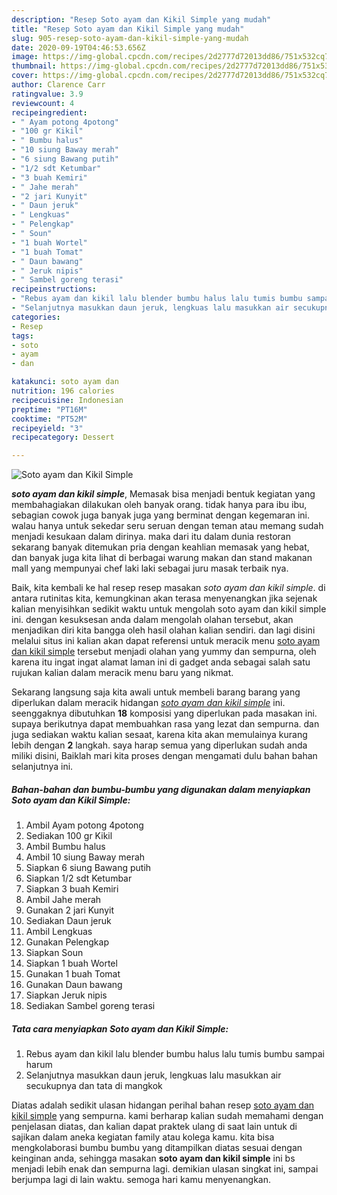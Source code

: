 ```yaml
---
description: "Resep Soto ayam dan Kikil Simple yang mudah"
title: "Resep Soto ayam dan Kikil Simple yang mudah"
slug: 905-resep-soto-ayam-dan-kikil-simple-yang-mudah
date: 2020-09-19T04:46:53.656Z
image: https://img-global.cpcdn.com/recipes/2d2777d72013dd86/751x532cq70/soto-ayam-dan-kikil-simple-foto-resep-utama.jpg
thumbnail: https://img-global.cpcdn.com/recipes/2d2777d72013dd86/751x532cq70/soto-ayam-dan-kikil-simple-foto-resep-utama.jpg
cover: https://img-global.cpcdn.com/recipes/2d2777d72013dd86/751x532cq70/soto-ayam-dan-kikil-simple-foto-resep-utama.jpg
author: Clarence Carr
ratingvalue: 3.9
reviewcount: 4
recipeingredient:
- " Ayam potong 4potong"
- "100 gr Kikil"
- " Bumbu halus"
- "10 siung Baway merah"
- "6 siung Bawang putih"
- "1/2 sdt Ketumbar"
- "3 buah Kemiri"
- " Jahe merah"
- "2 jari Kunyit"
- " Daun jeruk"
- " Lengkuas"
- " Pelengkap"
- " Soun"
- "1 buah Wortel"
- "1 buah Tomat"
- " Daun bawang"
- " Jeruk nipis"
- " Sambel goreng terasi"
recipeinstructions:
- "Rebus ayam dan kikil lalu blender bumbu halus lalu tumis bumbu sampai harum"
- "Selanjutnya masukkan daun jeruk, lengkuas lalu masukkan air secukupnya dan tata di mangkok"
categories:
- Resep
tags:
- soto
- ayam
- dan

katakunci: soto ayam dan 
nutrition: 196 calories
recipecuisine: Indonesian
preptime: "PT16M"
cooktime: "PT52M"
recipeyield: "3"
recipecategory: Dessert

---
```



![Soto ayam dan Kikil Simple](https://img-global.cpcdn.com/recipes/2d2777d72013dd86/751x532cq70/soto-ayam-dan-kikil-simple-foto-resep-utama.jpg)

<b><i>soto ayam dan kikil simple</i></b>, Memasak bisa menjadi bentuk kegiatan yang membahagiakan dilakukan oleh banyak orang. tidak hanya para ibu ibu, sebagian cowok juga banyak juga yang berminat dengan kegemaran ini. walau hanya untuk sekedar seru seruan dengan teman atau memang sudah menjadi kesukaan dalam dirinya. maka dari itu dalam dunia restoran sekarang banyak ditemukan pria dengan keahlian memasak yang hebat, dan banyak juga kita lihat di berbagai warung makan dan stand makanan mall yang mempunyai chef laki laki sebagai juru masak terbaik nya.

Baik, kita kembali ke hal resep resep masakan <i>soto ayam dan kikil simple</i>. di antara rutinitas kita, kemungkinan akan terasa menyenangkan jika sejenak kalian menyisihkan sedikit waktu untuk mengolah soto ayam dan kikil simple ini. dengan kesuksesan anda dalam mengolah olahan tersebut, akan menjadikan diri kita bangga oleh hasil olahan kalian sendiri. dan lagi disini melalui situs ini kalian akan dapat referensi untuk meracik menu <u>soto ayam dan kikil simple</u> tersebut menjadi olahan yang yummy dan sempurna, oleh karena itu ingat ingat alamat laman ini di gadget anda sebagai salah satu rujukan kalian dalam meracik menu baru yang nikmat.




Sekarang langsung saja kita awali untuk membeli barang barang yang diperlukan dalam meracik hidangan <u><i>soto ayam dan kikil simple</i></u> ini. seenggaknya dibutuhkan <b>18</b> komposisi yang diperlukan pada masakan ini. supaya berikutnya dapat membuahkan rasa yang lezat dan sempurna. dan juga sediakan waktu kalian sesaat, karena kita akan memulainya kurang lebih dengan <b>2</b> langkah. saya harap semua yang diperlukan sudah anda miliki disini, Baiklah mari kita proses dengan mengamati dulu bahan bahan selanjutnya ini.

<!--inarticleads1-->

##### Bahan-bahan dan bumbu-bumbu yang digunakan dalam menyiapkan Soto ayam dan Kikil Simple:

1. Ambil  Ayam potong 4potong
1. Sediakan 100 gr Kikil
1. Ambil  Bumbu halus
1. Ambil 10 siung Baway merah
1. Siapkan 6 siung Bawang putih
1. Siapkan 1/2 sdt Ketumbar
1. Siapkan 3 buah Kemiri
1. Ambil  Jahe merah
1. Gunakan 2 jari Kunyit
1. Sediakan  Daun jeruk
1. Ambil  Lengkuas
1. Gunakan  Pelengkap
1. Siapkan  Soun
1. Siapkan 1 buah Wortel
1. Gunakan 1 buah Tomat
1. Gunakan  Daun bawang
1. Siapkan  Jeruk nipis
1. Sediakan  Sambel goreng terasi




<!--inarticleads2-->

##### Tata cara menyiapkan Soto ayam dan Kikil Simple:

1. Rebus ayam dan kikil lalu blender bumbu halus lalu tumis bumbu sampai harum
1. Selanjutnya masukkan daun jeruk, lengkuas lalu masukkan air secukupnya dan tata di mangkok




Diatas adalah sedikit ulasan hidangan perihal bahan resep <u>soto ayam dan kikil simple</u> yang sempurna. kami berharap kalian sudah memahami dengan penjelasan diatas, dan kalian dapat praktek ulang di saat lain untuk di sajikan dalam aneka kegiatan family atau kolega kamu. kita bisa mengkolaborasi bumbu bumbu yang ditampilkan diatas sesuai dengan keinginan anda, sehingga masakan <b>soto ayam dan kikil simple</b> ini bs menjadi lebih enak dan sempurna lagi. demikian ulasan singkat ini, sampai berjumpa lagi di lain waktu. semoga hari kamu menyenangkan.

